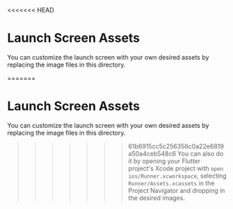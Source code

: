 <<<<<<< HEAD
# Launch Screen Assets

You can customize the launch screen with your own desired assets by replacing the image files in this directory.

=======
# Launch Screen Assets

You can customize the launch screen with your own desired assets by replacing the image files in this directory.

>>>>>>> 61b6915cc5c256356c0a22e6819a50a4ceb548c6
You can also do it by opening your Flutter project's Xcode project with `open ios/Runner.xcworkspace`, selecting `Runner/Assets.xcassets` in the Project Navigator and dropping in the desired images.